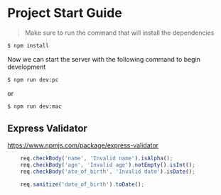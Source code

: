 # Project Start Guide

> Make sure to run the command that will install the dependencies

```sh
$ npm install
```

Now we can start the server with the following command to begin development

```sh
$ npm run dev:pc
```
or
```sh
$ npm run dev:mac
```

## Express Validator

https://www.npmjs.com/package/express-validator

```js
    req.checkBody('name', 'Invalid name').isAlpha();
    req.checkBody('age', 'Invalid age').notEmpty().isInt();
    req.checkBody('ate_of_birth', 'Invalid date').isDate();

    req.sanitize('date_of_birth').toDate();
```

